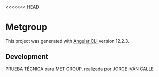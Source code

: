 <<<<<<< HEAD
# Metgroup

This project was generated with [Angular CLI](https://github.com/angular/angular-cli) version 12.2.3.

## Development
PRUEBA TÉCNICA para MET GROUP, realizada por JORGE IVÁN CALLE 

